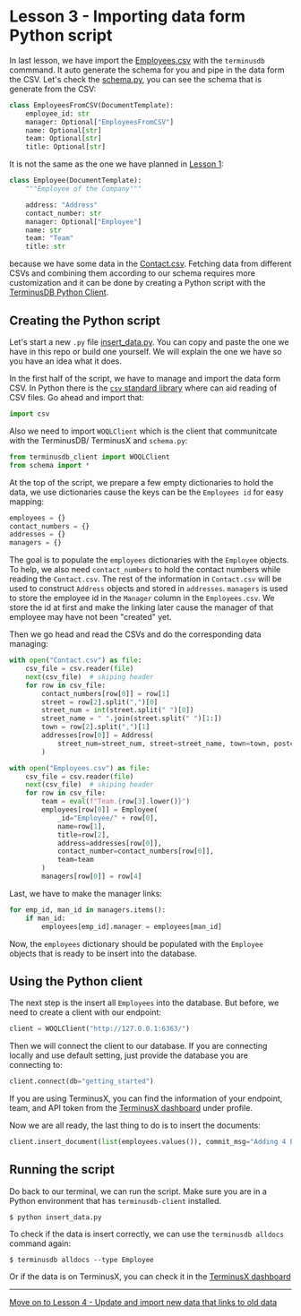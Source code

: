 # Lesson 3 - Importing data form Python script

In last lesson, we have import the [Employees.csv](Employees.csv) with the `terminusdb` commmand. It auto generate the schema for you and pipe in the data form the CSV. Let's check the [schema.py](schema.py), you can see the schema that is generate from the CSV:

```python
class EmployeesFromCSV(DocumentTemplate):
    employee_id: str
    manager: Optional["EmployeesFromCSV"]
    name: Optional[str]
    team: Optional[str]
    title: Optional[str]
```

It is not the same as the one we have planned in [Lesson 1](lesson_1.md):

```python
class Employee(DocumentTemplate):
    """Employee of the Company"""

    address: "Address"
    contact_number: str
    manager: Optional["Employee"]
    name: str
    team: "Team"
    title: str
```

because we have some data in the [Contact.csv](Contact.csv). Fetching data from different CSVs and combining them according to our schema requires more customization and it can be done by creating a Python script with the [TerminusDB Python Client](https://github.com/terminusdb/terminusdb-client-python).

## Creating the Python script

Let's start a new `.py` file [insert_data.py](insert_data.py). You can copy and paste the one we have in this repo or build one yourself. We will explain the one we have so you have an idea what it does.

In the first half of the script, we have to manage and import the data form CSV. In Python there is the [`csv` standard library](https://docs.python.org/3/library/csv.html) where can aid reading of CSV files. Go ahead and import that:

```python
import csv
```

Also we need to import `WOQLClient` which is the client that communitcate with the TerminusDB/ TerminusX and `schema.py`:

```python
from terminusdb_client import WOQLClient
from schema import *
```

At the top of the script, we prepare a few empty dictionaries to hold the data, we use dictionaries cause the keys can be the `Employees id` for easy mapping:

```python
employees = {}
contact_numbers = {}
addresses = {}
managers = {}
```

The goal is to populate the `employees` dictionaries with the `Employee` objects. To help, we also need `contact_numbers` to hold the contact numbers while reading the `Contact.csv`. The rest of the information in `Contact.csv` will be used to construct `Address` objects and stored in `addresses`. `managers` is used to store the employee id in the `Manager` column in the `Employees.csv`. We store the id at first and make the linking later cause the manager of that employee may have not been "created" yet.

Then we go head and read the CSVs and do the corresponding data managing:

```python
with open("Contact.csv") as file:
    csv_file = csv.reader(file)
    next(csv_file)  # skiping header
    for row in csv_file:
        contact_numbers[row[0]] = row[1]
        street = row[2].split(",")[0]
        street_num = int(street.split(" ")[0])
        street_name = " ".join(street.split(" ")[1:])
        town = row[2].split(",")[1]
        addresses[row[0]] = Address(
            street_num=street_num, street=street_name, town=town, postcode=row[3]
        )

with open("Employees.csv") as file:
    csv_file = csv.reader(file)
    next(csv_file)  # skiping header
    for row in csv_file:
        team = eval(f"Team.{row[3].lower()}")
        employees[row[0]] = Employee(
            _id="Employee/" + row[0],
            name=row[1],
            title=row[2],
            address=addresses[row[0]],
            contact_number=contact_numbers[row[0]],
            team=team
        )
        managers[row[0]] = row[4]
```

Last, we have to make the manager links:

```python
for emp_id, man_id in managers.items():
    if man_id:
        employees[emp_id].manager = employees[man_id]
```

Now, the `employees` dictionary should be populated with the `Employee` objects that is ready to be insert into the database.

## Using the Python client

The next step is the insert all `Employees` into the database. But before, we need to create a client with our endpoint:

```python
client = WOQLClient("http://127.0.0.1:6363/")
```

Then we will connect the client to our database. If you are connecting locally and use default setting, just provide the database you are connecting to:

```python
client.connect(db="getting_started")
```

If you are using TerminusX, you can find the information of your endpoint, team, and API token from the [TerminusX dashboard](https://dashboard.terminusdb.com/) under profile.

Now we are all ready, the last thing to do is to insert the documents:

```python
client.insert_document(list(employees.values()), commit_msg="Adding 4 Employees")
```

## Running the script

Do back to our terminal, we can run the script. Make sure you are in a Python environment that has `terminusdb-client` installed.

```
$ python insert_data.py
```

To check if the data is insert correctly, we can use the `terminusdb alldocs` command again:

```
$ terminusdb alldocs --type Employee
```

Or if the data is on TerminusX, you can check it in the [TerminusX dashboard](https://dashboard.terminusdb.com/)

---

[Move on to Lesson 4 - Update and import new data that links to old data](lesson_4.md)
